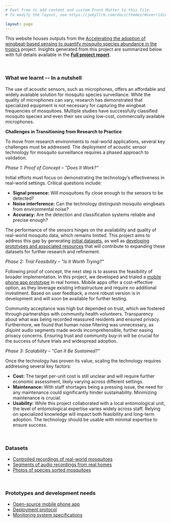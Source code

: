 ```yaml
---
# Feel free to add content and custom Front Matter to this file.
# To modify the layout, see https://jekyllrb.com/docs/themes/#overriding-theme-defaults

layout: page
---
```



This website houses outputs from the [Accelerating the adoption of wingbeat-based sensing to quantify mosquito species abundance in the tropics](./about) project. Insights generated from this project are summarized below with full details available in the **[Full project report]()**.

<br>

### What we learnt -- In a nutshell

The use of acoustic sensors, such as microphones, offers an affordable and widely available solution for mosquito species surveillance. While the quality of microphones can vary, research has demonstrated that specialized equipment is not necessary for capturing the wingbeat frequencies of mosquitoes. Multiple studies have successfully classified mosquito species and even their sex using low-cost, commercially available microphones.

**Challenges in Transitioning from Research to Practice**

To move from research environments to real-world applications, several key challenges must be addressed. The deployment of acoustic sensor technology for mosquito surveillance requires a phased approach to validation.


*Phase 1: Proof of Concept – "Does It Work?"*

Initial efforts must focus on demonstrating the technology’s effectiveness in real-world settings. Critical questions include:
- **Signal presence:** Will mosquitoes fly close enough to the sensors to be detected?
- **Noise interference:** Can the technology distinguish mosquito wingbeats from environmental noise?
- **Accuracy:** Are the detection and classification systems reliable and precise enough?

The performance of the sensors hinges on the availability and quality of real-world mosquito data, which remains limited. This project aims to address this gap by generating [initial datasets](#datasets), as well as [developing prototypes and associated resources](#prototypes-and-development-needs) that will contribute to expanding these datasets for further research and refinement.


*Phase 2: Trial Feasibility – "Is It Worth Trying?"*

Following proof of concept, the next step is to assess the feasibility of broader implementation. In this project, we developed and trialed a [mobile phone app prototype](#prototypes-and-development-needs) in real homes. Mobile apps offer a cost-effective option, as they leverage existing infrastructure and require no additional investment. Based on user feedback, a more robust version is in development and will soon be available for further testing.

Community acceptance was high but depended on trust, which we fostered through partnerships with community health volunteers. Transparency about what was being recorded reassured residents and ensured privacy. Furthermore, we found that human noise filtering was unnecessary, as disjoint audio segments made words incomprehensible, further easing privacy concerns. Ensuring trust and community buy-in will be crucial for the success of future trials and widespread adoption.


*Phase 3: Scalability – "Can It Be Sustained?"*

Once the technology has proven its value, scaling the technology requires addressing several key factors:

- **Cost:** The target per-unit cost is still unclear and will require further economic assessment, likely varying across different settings.
- **Maintenance:** With staff shortages being a pressing issue, the need for any maintenance could significantly hinder sustainability. Minimizing maintenance is crucial.
- **Usability:** While this project collaborated with a local entomological unit, the level of entomological expertise varies widely across staff. Relying on specialized knowledge will impact both feasibility and long-term adoption. The technology should be usable with minimal expertise to ensure success.



<br>

### Datasets

- [Controlled recordings of real-world mosquitoes]()
- [Segments of audio recordings from real homes]()
- [Photos of species sorted mosquitoes]()


<br>

### Prototypes and development needs

- [Open-source mobile phone app]()
- [Deployment protocol]()
- [Monitoring system specifications]()
